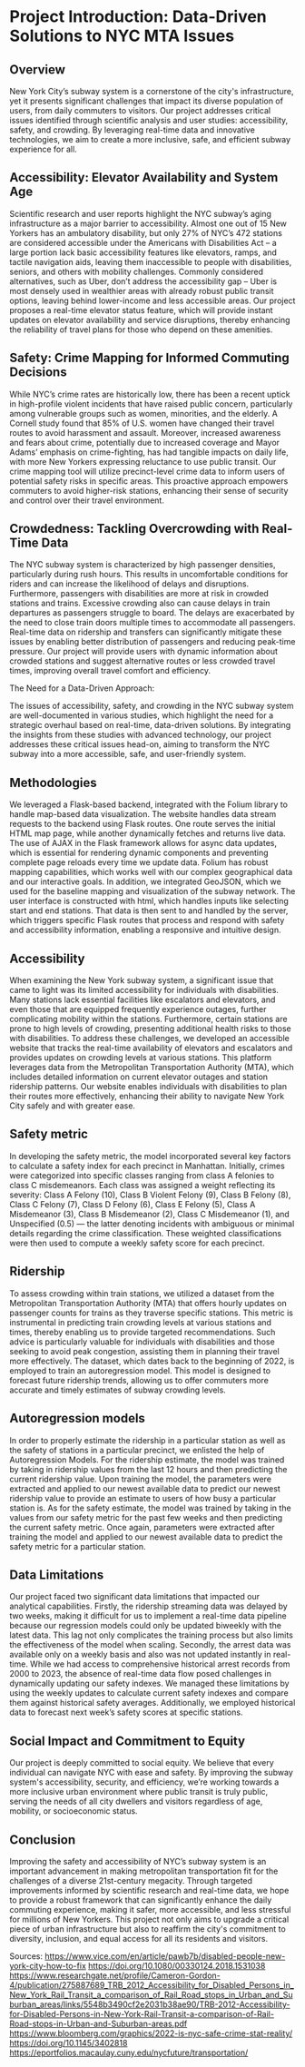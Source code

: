 <h1>Project Introduction: Data-Driven Solutions to NYC MTA Issues</h1>

## Overview
New York City’s subway system is a cornerstone of the city's infrastructure, yet it presents significant challenges that impact its diverse population of users, from daily commuters to visitors. Our project addresses critical issues identified through scientific analysis and user studies: accessibility, safety, and crowding. By leveraging real-time data and innovative technologies, we aim to create a more inclusive, safe, and efficient subway experience for all.

## Accessibility: Elevator Availability and System Age
Scientific research and user reports highlight the NYC subway’s aging infrastructure as a major barrier to accessibility. Almost one out of 15 New Yorkers has an ambulatory disability, but only 27% of NYC’s 472 stations are considered accessible under the Americans with Disabilities Act – a large portion lack basic accessibility features like elevators, ramps, and tactile navigation aids, leaving them inaccessible to people with disabilities, seniors, and others with mobility challenges. Commonly considered alternatives, such as Uber, don’t address the accessibility gap – Uber is most densely used in wealthier areas with already robust public transit options, leaving behind lower-income and less accessible areas. Our project proposes a real-time elevator status feature, which will provide instant updates on elevator availability and service disruptions, thereby enhancing the reliability of travel plans for those who depend on these amenities.

## Safety: Crime Mapping for Informed Commuting Decisions
While NYC’s crime rates are historically low, there has been a recent uptick in high-profile violent incidents that have raised public concern, particularly among vulnerable groups such as women, minorities, and the elderly. A Cornell study found that 85% of U.S. women have changed their travel routes to avoid harassment and assault. Moreover, increased awareness and fears about crime, potentially due to increased coverage and Mayor Adams’ emphasis on crime-fighting, has had tangible impacts on daily life, with more New Yorkers expressing reluctance to use public transit. Our crime mapping tool will utilize precinct-level crime data to inform users of potential safety risks in specific areas. This proactive approach empowers commuters to avoid higher-risk stations, enhancing their sense of security and control over their travel environment.

## Crowdedness: Tackling Overcrowding with Real-Time Data
The NYC subway system is characterized by high passenger densities, particularly during rush hours. This results in uncomfortable conditions for riders and can increase the likelihood of delays and disruptions. Furthermore, passengers with disabilities are more at risk in crowded stations and trains. Excessive crowding also can cause delays in train departures as passengers struggle to board. The delays are exacerbated by the need to close train doors multiple times to accommodate all passengers. Real-time data on ridership and transfers can significantly mitigate these issues by enabling better distribution of passengers and reducing peak-time pressure. Our project will provide users with dynamic information about crowded stations and suggest alternative routes or less crowded travel times, improving overall travel comfort and efficiency.

The Need for a Data-Driven Approach:

The issues of accessibility, safety, and crowding in the NYC subway system are well-documented in various studies, which highlight the need for a strategic overhaul based on real-time, data-driven solutions. By integrating the insights from these studies with advanced technology, our project addresses these critical issues head-on, aiming to transform the NYC subway into a more accessible, safe, and user-friendly system.

## Methodologies
We leveraged a Flask-based backend, integrated with the Folium library to handle map-based data visualization. The website handles data stream requests to the backend using Flask routes. One route serves the initial HTML map page, while another dynamically fetches and returns live data. The use of AJAX in the Flask framework allows for async data updates, which is essential for rendering dynamic components and preventing complete page reloads every time we update data. Folium has robust mapping capabilities, which works well with our complex geographical data and our interactive goals. In addition, we integrated GeoJSON, which we used for the baseline mapping and visualization of the subway network.
The user interface is constructed with html, which handles inputs like selecting start and end stations. That data is then sent to and handled by the server, which triggers specific Flask routes that process and respond with safety and accessibility information, enabling a responsive and intuitive design.

## Accessibility
When examining the New York subway system, a significant issue that came to light was its limited accessibility for individuals with disabilities. Many stations lack essential facilities like escalators and elevators, and even those that are equipped frequently experience outages, further complicating mobility within the stations. Furthermore, certain stations are prone to high levels of crowding, presenting additional health risks to those with disabilities. To address these challenges, we developed an accessible website that tracks the real-time availability of elevators and escalators and provides updates on crowding levels at various stations. This platform leverages data from the Metropolitan Transportation Authority (MTA), which includes detailed information on current elevator outages and station ridership patterns. Our website enables individuals with disabilities to plan their routes more effectively, enhancing their ability to navigate New York City safely and with greater ease.
## Safety metric
In developing the safety metric, the model incorporated several key factors to calculate a safety index for each precinct in Manhattan. Initially, crimes were categorized into specific classes ranging from class A felonies to class C misdemeanors. Each class was assigned a weight reflecting its severity: Class A Felony (10), Class B Violent Felony (9), Class B Felony (8), Class C Felony (7), Class D Felony (6), Class E Felony (5), Class A Misdemeanor (3), Class B Misdemeanor (2), Class C Misdemeanor (1), and Unspecified (0.5) — the latter denoting incidents with ambiguous or minimal details regarding the crime classification. These weighted classifications were then used to compute a weekly safety score for each precinct. 
## Ridership
To assess crowding within train stations, we utilized a dataset from the Metropolitan Transportation Authority (MTA) that offers hourly updates on passenger counts for trains as they traverse specific stations. This metric is instrumental in predicting train crowding levels at various stations and times, thereby enabling us to provide targeted recommendations. Such advice is particularly valuable for individuals with disabilities and those seeking to avoid peak congestion, assisting them in planning their travel more effectively. The dataset, which dates back to the beginning of 2022, is employed to train an autoregression model. This model is designed to forecast future ridership trends, allowing us to offer commuters more accurate and timely estimates of subway crowding levels.
## Autoregression models
In order to properly estimate the ridership in a particular station as well as the safety of stations in a particular precinct, we enlisted the help of Autoregression Models. For the ridership estimate, the model was trained by taking in ridership values from the last 12 hours and then predicting the current ridership value. Upon training the model, the parameters were extracted and applied to our newest available data to predict our newest ridership value to provide an estimate to users of how busy a particular station is. As for the safety estimate, the model was trained by taking in the values from our safety metric for the past few weeks and then predicting the current safety metric. Once again, parameters were extracted after training the model and applied to our newest available data to predict the safety metric for a particular station.
## Data Limitations
Our project faced two significant data limitations that impacted our analytical capabilities. Firstly, the ridership streaming data was delayed by two weeks, making it difficult for us to implement a real-time data pipeline because our regression models could only be updated biweekly with the latest data. This lag not only complicates the training process but also limits the effectiveness of the model when scaling. Secondly, the arrest data was available only on a weekly basis and also was not updated instantly in real-time. While we had access to comprehensive historical arrest records from 2000 to 2023, the absence of real-time data flow posed challenges in dynamically updating our safety indexes. We managed these limitations by using the weekly updates to calculate current safety indexes and compare them against historical safety averages. Additionally, we employed historical data to forecast next week’s safety scores at specific stations.
## Social Impact and Commitment to Equity
Our project is deeply committed to social equity. We believe that every individual can navigate NYC with ease and safety. By improving the subway system's accessibility, security, and efficiency, we’re working towards a more inclusive urban environment where public transit is truly public, serving the needs of all city dwellers and visitors regardless of age, mobility, or socioeconomic status.
## Conclusion
Improving the safety and accessibility of NYC’s subway system is an important advancement in making metropolitan transportation fit for the challenges of a diverse 21st-century megacity. Through targeted improvements informed by scientific research and real-time data, we hope to provide a robust framework that can significantly enhance the daily commuting experience, making it safer, more accessible, and less stressful for millions of New Yorkers. This project not only aims to upgrade a critical piece of urban infrastructure but also to reaffirm the city's commitment to diversity, inclusion, and equal access for all its residents and visitors.


Sources:
https://www.vice.com/en/article/pawb7b/disabled-people-new-york-city-how-to-fix
https://doi.org/10.1080/00330124.2018.1531038
https://www.researchgate.net/profile/Cameron-Gordon-4/publication/275887689_TRB_2012_Accessibility_for_Disabled_Persons_in_New_York_Rail_Transit_a_comparison_of_Rail_Road_stops_in_Urban_and_Suburban_areas/links/5548b3490cf2e2031b38ae90/TRB-2012-Accessibility-for-Disabled-Persons-in-New-York-Rail-Transit-a-comparison-of-Rail-Road-stops-in-Urban-and-Suburban-areas.pdf
https://www.bloomberg.com/graphics/2022-is-nyc-safe-crime-stat-reality/
https://doi.org/10.1145/3402818 
https://eportfolios.macaulay.cuny.edu/nycfuture/transportation/

